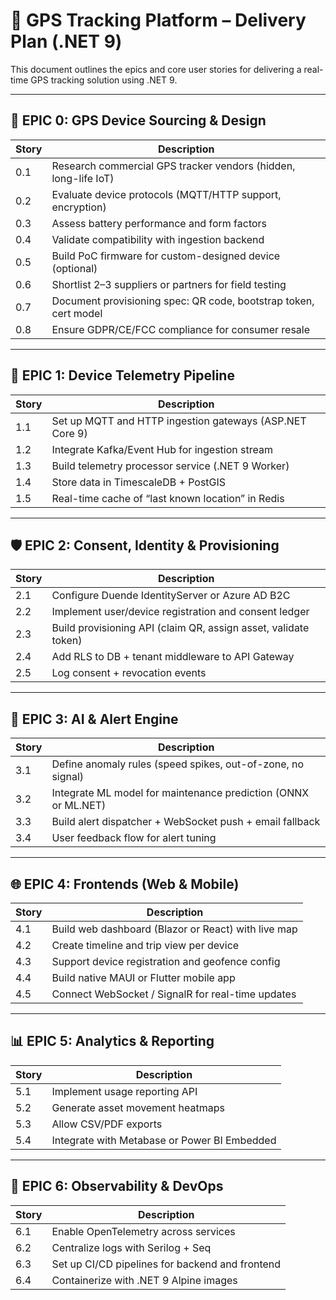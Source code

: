 # 🚀 GPS Tracking Platform – Delivery Plan (.NET 9)

This document outlines the epics and core user stories for delivering a real-time GPS tracking solution using .NET 9.

---

## 🧭 EPIC 0: GPS Device Sourcing & Design

| Story | Description |
|-------|-------------|
| 0.1   | Research commercial GPS tracker vendors (hidden, long-life IoT) |
| 0.2   | Evaluate device protocols (MQTT/HTTP support, encryption) |
| 0.3   | Assess battery performance and form factors |
| 0.4   | Validate compatibility with ingestion backend |
| 0.5   | Build PoC firmware for custom-designed device (optional) |
| 0.6   | Shortlist 2–3 suppliers or partners for field testing |
| 0.7   | Document provisioning spec: QR code, bootstrap token, cert model |
| 0.8   | Ensure GDPR/CE/FCC compliance for consumer resale |

---

## 🚀 EPIC 1: Device Telemetry Pipeline

| Story | Description |
|-------|-------------|
| 1.1   | Set up MQTT and HTTP ingestion gateways (ASP.NET Core 9) |
| 1.2   | Integrate Kafka/Event Hub for ingestion stream |
| 1.3   | Build telemetry processor service (.NET 9 Worker) |
| 1.4   | Store data in TimescaleDB + PostGIS |
| 1.5   | Real-time cache of “last known location” in Redis |

---

## 🛡️ EPIC 2: Consent, Identity & Provisioning

| Story | Description |
|-------|-------------|
| 2.1   | Configure Duende IdentityServer or Azure AD B2C |
| 2.2   | Implement user/device registration and consent ledger |
| 2.3   | Build provisioning API (claim QR, assign asset, validate token) |
| 2.4   | Add RLS to DB + tenant middleware to API Gateway |
| 2.5   | Log consent + revocation events |

---

## 🧠 EPIC 3: AI & Alert Engine

| Story | Description |
|-------|-------------|
| 3.1   | Define anomaly rules (speed spikes, out-of-zone, no signal) |
| 3.2   | Integrate ML model for maintenance prediction (ONNX or ML.NET) |
| 3.3   | Build alert dispatcher + WebSocket push + email fallback |
| 3.4   | User feedback flow for alert tuning |

---

## 🌐 EPIC 4: Frontends (Web & Mobile)

| Story | Description |
|-------|-------------|
| 4.1   | Build web dashboard (Blazor or React) with live map |
| 4.2   | Create timeline and trip view per device |
| 4.3   | Support device registration and geofence config |
| 4.4   | Build native MAUI or Flutter mobile app |
| 4.5   | Connect WebSocket / SignalR for real-time updates |

---

## 📊 EPIC 5: Analytics & Reporting

| Story | Description |
|-------|-------------|
| 5.1   | Implement usage reporting API |
| 5.2   | Generate asset movement heatmaps |
| 5.3   | Allow CSV/PDF exports |
| 5.4   | Integrate with Metabase or Power BI Embedded |

---

## 🔧 EPIC 6: Observability & DevOps

| Story | Description |
|-------|-------------|
| 6.1   | Enable OpenTelemetry across services |
| 6.2   | Centralize logs with Serilog + Seq |
| 6.3   | Set up CI/CD pipelines for backend and frontend |
| 6.4   | Containerize with .NET 9 Alpine images |
